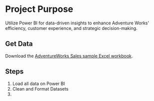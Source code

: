 # Project Purpose
Utilize Power BI for data-driven insights to enhance Adventure Works' efficiency, customer experience, and strategic decision-making.

## Get Data
Download the [AdventureWorks Sales sample Excel workbook](https://github.com/microsoft/powerbi-desktop-samples/blob/main/AdventureWorks%20Sales%20Sample/AdventureWorks%20Sales.xlsx).

## Steps
1. Load all data on Power BI
2. Clean and Format Datasets
3. 

